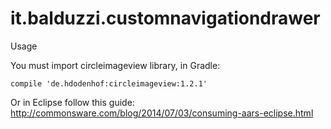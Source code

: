 # it.balduzzi.customnavigationdrawer

Usage

You must import circleimageview library, in Gradle:

    compile 'de.hdodenhof:circleimageview:1.2.1'
    
    
 Or in Eclipse follow this guide: http://commonsware.com/blog/2014/07/03/consuming-aars-eclipse.html
